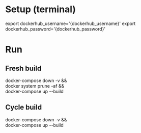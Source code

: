 # Setup (terminal)

export dockerhub_username='{dockerhub_username}'
export dockerhub_password='{dockerhub_password}'

# Run
## Fresh build
docker-compose down -v && \
    docker system prune -af && \
    docker-compose up --build

## Cycle build
docker-compose down -v && \
    docker-compose up --build